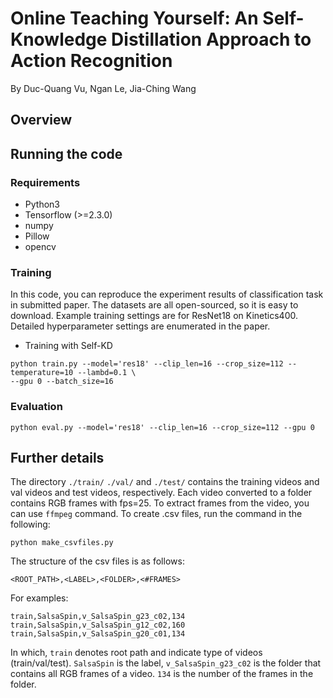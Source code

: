 # Online Teaching Yourself: An Self-Knowledge Distillation Approach to Action Recognition

By Duc-Quang Vu, Ngan Le, Jia-Ching Wang

## Overview


## Running the code

### Requirements
- Python3
- Tensorflow (>=2.3.0)
- numpy 
- Pillow
- opencv

### Training

In this code, you can reproduce the experiment results of classification task in submitted paper.
The datasets are all open-sourced, so it is easy to download.
Example training settings are for ResNet18 on Kinetics400.
Detailed hyperparameter settings are enumerated in the paper.

- Training with Self-KD
~~~
python train.py --model='res18' --clip_len=16 --crop_size=112 --temperature=10 --lambd=0.1 \
--gpu 0 --batch_size=16
~~~

### Evaluation

~~~
python eval.py --model='res18' --clip_len=16 --crop_size=112 --gpu 0
~~~

## Further details
The directory `./train/` `./val/` and `./test/` contains the training videos and val videos and test videos, respectively. Each video converted to a folder contains RGB frames with fps=25. 
To extract frames from the video, you can use `ffmpeg` command. 
To create .csv files, run the command in the following:

~~~
python make_csvfiles.py
~~~

The structure of the csv files is as follows:
~~~
<ROOT_PATH>,<LABEL>,<FOLDER>,<#FRAMES>
~~~
For examples:
~~~
train,SalsaSpin,v_SalsaSpin_g23_c02,134
train,SalsaSpin,v_SalsaSpin_g12_c02,160
train,SalsaSpin,v_SalsaSpin_g20_c01,134
~~~
In which, `train` denotes root path and indicate type of videos (train/val/test).
`SalsaSpin` is the label, `v_SalsaSpin_g23_c02` is the folder that contains all RGB frames of a video.
`134` is the number of the frames in the folder.



